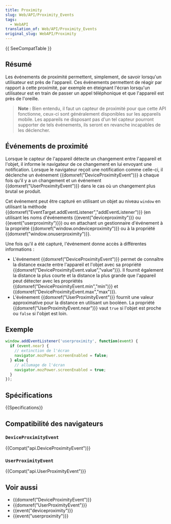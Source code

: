 ```yaml
---
title: Proximity
slug: Web/API/Proximity_Events
tags:
  - WebAPI
translation_of: Web/API/Proximity_Events
original_slug: WebAPI/Proximity
---
```

{{ SeeCompatTable }}

## Résumé

Les événements de proximité permettent, simplement, de savoir lorsqu'un utilisateur est près de l'appareil. Ces événements permettent de réagir par rapport à cette proximité, par exemple en éteignant l'écran lorsqu'un utilisateur est en train de passer un appel téléphonique et que l'appareil est près de l'oreille.

> **Note :** Bien entendu, il faut un capteur de proximité pour que cette API fonctionne, ceux-ci sont généralement disponibles sur les appareils mobile. Les appareils ne disposant pas d'un tel capteur pourront supporter de tels événements, ils seront en revanche incapables de les déclencher.

## Événements de proximité

Lorsque le capteur de l'appareil détecte un changement entre l'appareil et l'objet, il informe le navigateur de ce changement en lui envoyant une notification. Lorsque le navigateur reçoit une notification comme celle-ci, il déclenche un événement {{domxref("DeviceProximityEvent")}} à chaque fois qu'il y a un changement et un événement  {{domxref("UserProximityEvent")}} dans le cas où un changement plus brutal se produit.

Cet événement peut être capturé en utilisant un objet au niveau `window` en utilisant la méthode {{domxref("EventTarget.addEventListener","addEventListener")}} (en utilisant les noms d'événements {{event("deviceproximity")}} ou {{event("userproximity")}}) ou en attachant un gestionnaire d'événement à la propriété {{domxref("window.ondeviceproximity")}} ou à la propriété {{domxref("window.onuserproximity")}}.

Une fois qu'il a été capturé, l'événement donne accès à différentes informations :

- L'événement {{domxref("DeviceProximityEvent")}} permet de connaître la distance exacte entre l'appareil et l'objet avec sa propriété {{domxref("DeviceProximityEvent.value","value")}}. Il fournit également la distance la plus courte et la distance la plus grande que l'appareil peut détecter avec les propriétés {{domxref("DeviceProximityEvent.min","min")}} et {{domxref("DeviceProximityEvent.max","max")}}.
- L'événement {{domxref("UserProximityEvent")}} fournit une valeur approximative pour la distance en utilisant un booléen. La propriété  {{domxref("UserProximityEvent.near")}} vaut `true` si l'objet est proche ou `false` si l'objet est loin.

## Exemple

```js
window.addEventListener('userproximity', function(event) {
  if (event.near) {
    // extinction de l'écran
    navigator.mozPower.screenEnabled = false;
  } else {
    // allumage de l'écran
    navigator.mozPower.screenEnabled = true;
  }
});
```

## Spécifications

{{Specifications}}

## Compatibilité des navigateurs

### `DeviceProximityEvent`

{{Compat("api.DeviceProximityEvent")}}

### `UserProximityEvent`

{{Compat("api.UserProximityEvent")}}

## Voir aussi

- {{domxref("DeviceProximityEvent")}}
- {{domxref("UserProximityEvent")}}
- {{event("deviceproximity")}}
- {{event("userproximity")}}
